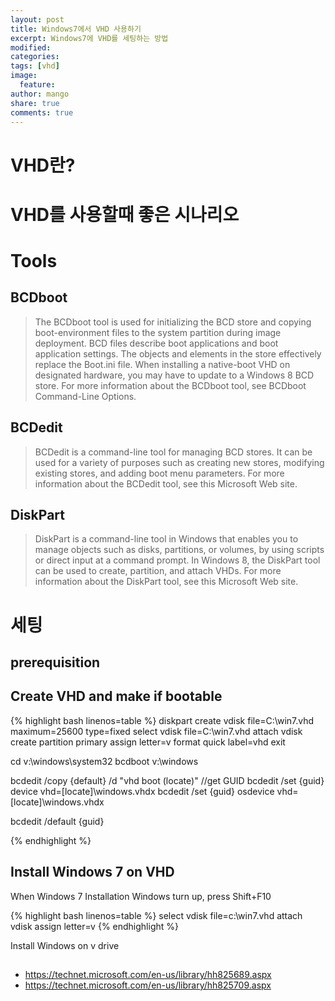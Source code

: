 ```yaml
---
layout: post
title: Windows7에서 VHD 사용하기
excerpt: Windows7에 VHD를 세팅하는 방법
modified:
categories:
tags: [vhd]
image:
  feature:
author: mango
share: true
comments: true  
---
```


# VHD란?
# VHD를 사용할때 좋은 시나리오
# Tools

## BCDboot

>The BCDboot tool is used for initializing the BCD store and copying boot-environment files to the system partition during image deployment. BCD files describe boot applications and boot application settings. The objects and elements in the store effectively replace the Boot.ini file. When installing a native-boot VHD on designated hardware, you may have to update to a Windows 8 BCD store. For more information about the BCDboot tool, see BCDboot Command-Line Options.


## BCDedit

>BCDedit is a command-line tool for managing BCD stores. It can be used for a variety of purposes such as creating new stores, modifying existing stores, and adding boot menu parameters. For more information about the BCDedit tool, see this Microsoft Web site.

## DiskPart

>DiskPart is a command-line tool in Windows that enables you to manage objects such as disks, partitions, or volumes, by using scripts or direct input at a command prompt. In Windows 8, the DiskPart tool can be used to create, partition, and attach VHDs. For more information about the DiskPart tool, see this Microsoft Web site.

# 세팅
## prerequisition
## Create VHD and make if bootable

{% highlight bash linenos=table %}
diskpart
create vdisk file=C:\win7.vhd maximum=25600 type=fixed
select vdisk file=C:\win7.vhd
attach vdisk
create partition primary
assign letter=v
format quick label=vhd
exit

cd v:\windows\system32
bcdboot v:\windows

bcdedit /copy {default} /d "vhd boot (locate)" //get GUID
bcdedit /set {guid} device vhd=[locate]\windows.vhdx
bcdedit /set {guid} osdevice vhd=[locate]\windows.vhdx

bcdedit /default {guid}

{% endhighlight %}


## Install Windows 7 on VHD

When Windows 7 Installation Windows turn up, press Shift+F10

{% highlight bash linenos=table %}
select vdisk file=c:\win7.vhd
attach vdisk
assign letter=v
{% endhighlight %}


Install Windows on v drive

##

* <https://technet.microsoft.com/en-us/library/hh825689.aspx>
* <https://technet.microsoft.com/en-us/library/hh825709.aspx>
